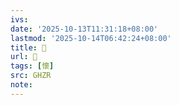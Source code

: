 ```yaml
---
ivs:
date: '2025-10-13T11:31:18+08:00'
lastmod: '2025-10-14T06:42:24+08:00'
title: 󰨿
url: 󰨿
tags: [懷]
src: GHZR
note:
---
```

